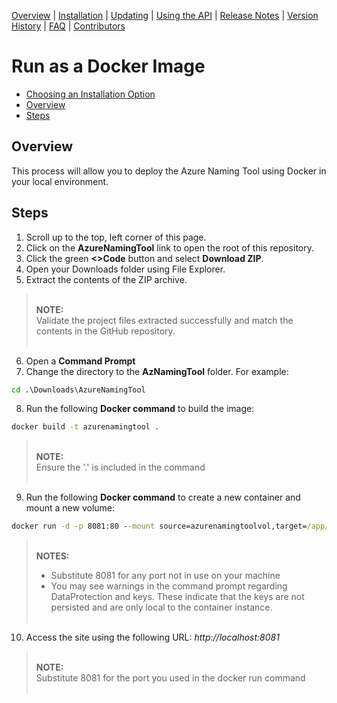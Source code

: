 [Overview](/README.md) | [Installation](/docs/INSTALLATION.md) | [Updating](/docs/UPDATING.md) | [Using the API](/docs/USINGTHEAPI.md) | [Release Notes](/RELEASENOTES.md) | [Version History](/docs/VERSIONHISTORY.md) | [FAQ](/docs/FAQ.md) | [Contributors](/docs/CONTRIBUTORS.md)

#  Run as a Docker Image
* [Choosing an Installation Option](/docs/INSTALLATION.md)
* [Overview]($overview)
* [Steps](#steps)

## Overview
This process will allow you to deploy the Azure Naming Tool using Docker in your local environment.
## Steps
1. Scroll up to the top, left corner of this page.
2. Click on the **AzureNamingTool** link to open the root of this repository.
3. Click the green **<>Code** button and select **Download ZIP**.
4. Open your Downloads folder using File Explorer.
5. Extract the contents of the ZIP archive.

> <br />**NOTE:**<br />
> Validate the project files extracted successfully and match the contents in the GitHub repository.<br /><br />

6. Open a **Command Prompt**
7. Change the directory to the **AzNamingTool** folder. For example:

```cmd
cd .\Downloads\AzureNamingTool
```

8. Run the following **Docker command** to build the image:

```cmd
docker build -t azurenamingtool .
```
  
> <br />**NOTE:**<br />
> Ensure the '.' is included in the command<br /><br />

9. Run the following **Docker command** to create a new container and mount a new volume:

```cmd
docker run -d -p 8081:80 --mount source=azurenamingtoolvol,target=/app/settings azurenamingtool:latest
```

> <br />**NOTES:**  <br />
> * Substitute 8081 for any port not in use on your machine
> * You may see warnings in the command prompt regarding DataProtection and keys. These indicate that the keys are not persisted and are only local to the container instance.<br /><br />

10. Access the site using the following URL: *http://localhost:8081*
  
> <br />**NOTE:**<br />
> Substitute 8081 for the port you used in the docker run command<br /><br />
